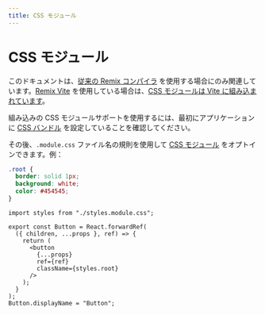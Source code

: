 ```yaml
---
title: CSS モジュール
---
```


# CSS モジュール

<docs-warning>このドキュメントは、[従来の Remix コンパイラ][classic-remix-compiler] を使用する場合にのみ関連しています。[Remix Vite][remix-vite] を使用している場合は、[CSS モジュールは Vite に組み込まれています][vite-css-modules]。</docs-warning>

組み込みの CSS モジュールサポートを使用するには、最初にアプリケーションに [CSS バンドル][css-bundling] を設定していることを確認してください。

その後、`.module.css` ファイル名の規則を使用して [CSS モジュール][css-modules] をオプトインできます。例：

```css filename=app/components/button/styles.module.css
.root {
  border: solid 1px;
  background: white;
  color: #454545;
}
```

```tsx filename=app/components/button/index.js lines=[1,9]
import styles from "./styles.module.css";

export const Button = React.forwardRef(
  ({ children, ...props }, ref) => {
    return (
      <button
        {...props}
        ref={ref}
        className={styles.root}
      />
    );
  }
);
Button.displayName = "Button";
```

[css-bundling]: ./bundling
[css-modules]: https://github.com/css-modules/css-modules
[classic-remix-compiler]: ../guides/vite#classic-remix-compiler-vs-remix-vite
[remix-vite]: ../guides/vite
[vite-css-modules]: https://vitejs.dev/guide/features#css-modules


